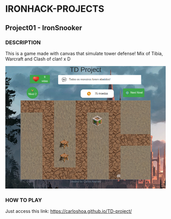 # IRONHACK-PROJECTS
## Project01 - IronSnooker 

### DESCRIPTION
This is a game made with canvas that simulate tower defense!
Mix of Tibia, Warcraft and Clash of clan! x D

![Game Layout](https://github.com/carloshoa/TD-project/blob/main/img/TD-Project.png?raw=true)

### HOW TO PLAY
Just access this link: https://carloshoa.github.io/TD-project/



